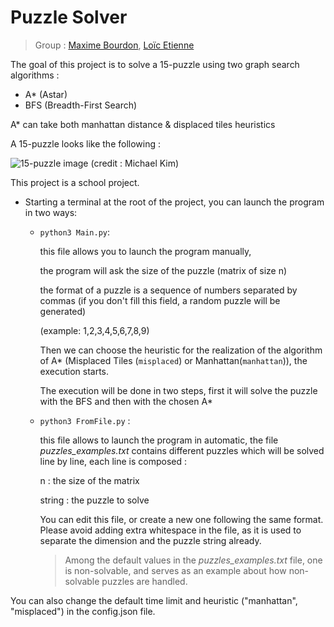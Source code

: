 # Puzzle Solver

> Group : [Maxime Bourdon](https://github.com/Mbourdon95), [Loïc Etienne](https://github.com/LoicE5)

The goal of this project is to solve a 15-puzzle using two graph search algorithms :
- A* (Astar)
- BFS (Breadth-First Search)

A* can take both manhattan distance & displaced tiles heuristics

A 15-puzzle looks like the following : 

![15-puzzle image (credit : Michael Kim)](https://user-images.githubusercontent.com/59501884/224975884-ebd60aed-4230-435b-8fa3-7730d7435056.png)

This project is a school project.

- Starting a terminal at the root of the project, you can launch the program in two ways:
    - `python3 Main.py`:
        
        this file allows you to launch the program manually,
        
        the program will ask the size of the puzzle (matrix of size n)
        
        the format of a puzzle is a sequence of numbers separated by commas (if you don't fill this field, a random puzzle will be generated)
        
        (example: 1,2,3,4,5,6,7,8,9)
        
        Then we can choose the heuristic for the realization of the algorithm of A* (Misplaced Tiles (`misplaced`) or Manhattan(`manhattan`)), the execution starts.


        
        The execution will be done in two steps, first it will solve the puzzle with the BFS and then with the chosen A*
        
    - `python3 FromFile.py` :
        
        this file allows to launch the program in automatic, the file *puzzles_examples.txt* contains different puzzles which will be solved line by line, each line is composed :
        
        n : the size of the matrix
        
        string : the puzzle to solve

        You can edit this file, or create a new one following the same format. Please avoid adding extra whitespace in the file, as it is used to separate the dimension and the puzzle string already.

        > Among the default values in the *puzzles_examples.txt* file, one is non-solvable, and serves as an example about how non-solvable puzzles are handled.
        

You can also change the default time limit and heuristic ("manhattan", "misplaced") in the config.json file.
